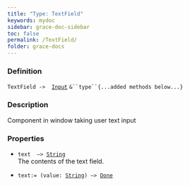 ```yaml
---
title: "Type: TextField"
keywords: mydoc
sidebar: grace-doc-sidebar
toc: false
permalink: /TextField/
folder: grace-docs
---
```


### Definition
`TextField ->  `[`Input`](/grace-documentation/Input) `&``type``{...added methods below...}`

### Description
Component in window taking user text input

### Properties
- `text  —> `[`String`]({{site.baseurl}}/404)  
The contents of the text field.
  
- `text:= (value: `[`String`]({{site.baseurl}}/404)`) —> `[`Done`]({{site.baseurl}}/404)  
  
